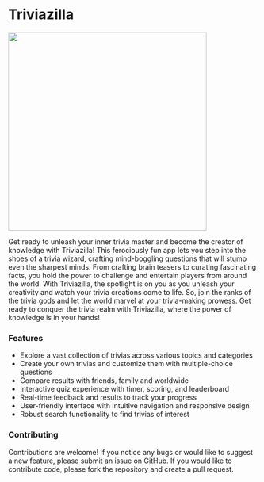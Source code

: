 # Triviazilla
<img src="https://firebasestorage.googleapis.com/v0/b/triviazilla-97a8f.appspot.com/o/settings%2Fapplication%2Flogo_main.png?alt=media&token=9b2b0fc5-8341-478f-aa4b-9bfe64fc0453" href="https://github.com/naim114/triviazilla" width="400" >

Get ready to unleash your inner trivia master and become the creator of knowledge with Triviazilla! This ferociously fun app lets you step into the shoes of a trivia wizard, crafting mind-boggling questions that will stump even the sharpest minds. From crafting brain teasers to curating fascinating facts, you hold the power to challenge and entertain players from around the world. With Triviazilla, the spotlight is on you as you unleash your creativity and watch your trivia creations come to life. So, join the ranks of the trivia gods and let the world marvel at your trivia-making prowess. Get ready to conquer the trivia realm with Triviazilla, where the power of knowledge is in your hands!

### Features
- Explore a vast collection of trivias across various topics and categories
- Create your own trivias and customize them with multiple-choice questions
- Compare results with friends, family and worldwide
- Interactive quiz experience with timer, scoring, and leaderboard
- Real-time feedback and results to track your progress
- User-friendly interface with intuitive navigation and responsive design
- Robust search functionality to find trivias of interest

### Contributing
Contributions are welcome! If you notice any bugs or would like to suggest a new feature, please submit an issue on GitHub. If you would like to contribute code, please fork the repository and create a pull request.
